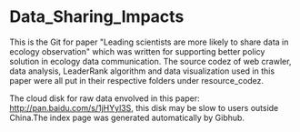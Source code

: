 # Data_Sharing_Impacts
This is the Git for paper "Leading scientists are more likely to share data in ecology observation" which was written for supporting better policy solution in ecology data communication. The source codez of web crawler, data analysis, LeaderRank algorithm and data visualization used in this paper were all put in their respective folders under resource_codez.

The cloud disk for raw data envolved in this paper: http://pan.baidu.com/s/1jHYyl3S, this disk may be slow to users outside China.The index page was generated automatically by Gibhub.
